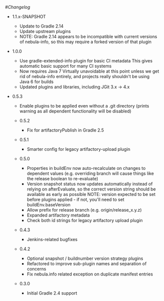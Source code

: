 #*Changelog*

* 1.1.x-SNAPSHOT
    - Update to Gradle 2.14
    - Update upstream plugins
    - NOTE: Gradle 2.14 appears to be incompatible with current versions of nebula-info, so this may require a forked version of that plugin

* 1.0.0
    - Use gradle-extended-info plugin for basic CI metadata
      This gives automatic basic support for many CI systems
    - Now requires Java 7
      Virtually unavoidable at this point unless we get rid of nebula-info
      entirely, and projects really shouldn't be using Java 6 for builds
    - Updated plugins and libraries, including JGit 3.x -> 4.x

* 0.5.3
    - Enable plugins to be applied even without a .git directory
      (prints warning as all dependent functionality will be disabled)

  * 0.5.2
    - Fix for artifactoryPublish in Gradle 2.5

  * 0.5.1
    - Smarter config for legacy artifactory-upload plugin

  * 0.5.0
    - Properties in buildEnv now auto-recalculate on changes to dependent values (e.g. overriding branch will cause things like the release boolean to re-evaluate)
    - Version snapshot status now updates automatically instead of relying on afterEvaluate, so the correct version string should be available as early as possible
      NOTE: version expected to be set before plugins applied - if not, you'll need to set buildEnv.baseVersion
    - Allow prefix for release branch (e.g. origin/release_x.y.z)
    - Expanded artifactory metadata
    - Check both id strings for legacy artifactory upload plugin

  * 0.4.3
    - Jenkins-related bugfixes

  * 0.4.2
    - Optional snapshot / buildnumber version strategy plugins
    - Refactored to improve sub-plugin names and separation of concerns
    - Fix nebula.info related exception on duplicate manifest entries

  * 0.3.0
    - Initial Gradle 2.4 support
